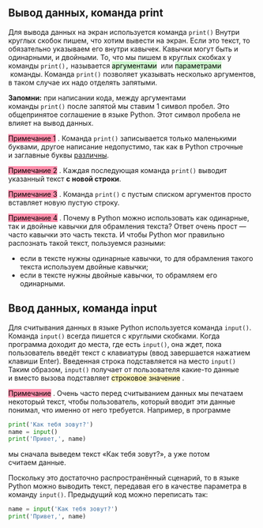 ## Вывод данных, команда print
Для вывода данных на экран используется команда `print()`
Внутри круглых скобок пишем, что хотим вывести на экран.
Если это текст, то обязательно указываем его внутри кавычек.
Кавычки могут быть и одинарными, и двойными.
То, что мы пишем в круглых скобках у команды `print(),` называется <mark style="background: #BBFABBA6;">аргументами</mark>  или <mark style="background: #BBFABBA6;">параметрами</mark>  команды.
Команда `print()` позволяет указывать несколько аргументов, в таком случае их надо отделять запятыми.

**Запомни:** при написании кода, между аргументами команды `print()` после запятой мы ставим 1 символ пробел. Это общепринятое соглашение в языке Python. Этот символ пробела не влияет на вывод данных.


<mark style="background: #FF5582A6;">Примечание 1</mark> . Команда `print()` записывается только маленькими буквами, другое написание недопустимо, так как в Python строчные и заглавные буквы [различны](https://ru.wikipedia.org/wiki/%D0%A7%D1%83%D0%B2%D1%81%D1%82%D0%B2%D0%B8%D1%82%D0%B5%D0%BB%D1%8C%D0%BD%D0%BE%D1%81%D1%82%D1%8C_%D0%BA_%D1%80%D0%B5%D0%B3%D0%B8%D1%81%D1%82%D1%80%D1%83_%D1%81%D0%B8%D0%BC%D0%B2%D0%BE%D0%BB%D0%BE%D0%B2).

<mark style="background: #FF5582A6;">Примечание 2</mark> . Каждая последующая команда `print()` выводит указанный текст **с новой строки**.

<mark style="background: #FF5582A6;">Примечание 3</mark> . Команда `print()` с пустым списком аргументов просто вставляет новую пустую строку.

<mark style="background: #FF5582A6;">Примечание 4</mark> . Почему в Python можно использовать как одинарные, так и двойные кавычки для обрамления текста? Ответ очень прост — часто кавычки это часть текста. И чтобы Python мог правильно распознать такой текст, пользуемся разными:

-   если в тексте нужны одинарные кавычки, то для обрамления такого текста используем двойные кавычки;
-   если в тексте нужны двойные кавычки, то обрамляем его одинарными.

## Ввод данных, команда input
Для считывания данных в языке Python используется команда `input()`.
Команда `input()` всегда пишется с круглыми скобками.
Когда программа доходит до места, где есть `input()`, она ждет, пока пользователь введёт текст с клавиатуры (ввод завершается нажатием клавиши Enter). Введенная строка подставляется на место `input()`
Таким образом, `input()` получает от пользователя какие-то данные и вместо вызова подставляет <mark style="background: #FFF3A3A6;">строковое значение</mark> .

<mark style="background: #FF5582A6;">Примечание</mark> . Очень часто перед считыванием данных мы печатаем некоторый текст, чтобы пользователь, который вводит эти данные понимал, что именно от него требуется. Например, в программе

```python
print('Как тебя зовут?')
name = input()
print('Привет,', name)
```

мы сначала выведем текст «Как тебя зовут?», а уже потом считаем данные.

Поскольку это достаточно распространённый сценарий, то в языке Python можно выводить текст, передавая его в качестве параметра в команду `input()`. Предыдущий код можно переписать так:

```python
name = input('Как тебя зовут?')
print('Привет,', name)
```

